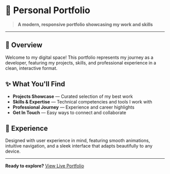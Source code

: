 # 💼 **Personal Portfolio**

> **A modern, responsive portfolio showcasing my work and skills**

---

## 🎯 **Overview**

Welcome to my digital space! This portfolio represents my journey as a developer, featuring my projects, skills, and professional experience in a clean, interactive format.

## ✨ **What You'll Find**

- **Projects Showcase** — Curated selection of my best work
- **Skills & Expertise** — Technical competencies and tools I work with  
- **Professional Journey** — Experience and career highlights
- **Get In Touch** — Easy ways to connect and collaborate

## 🌟 **Experience**

Designed with user experience in mind, featuring smooth animations, intuitive navigation, and a sleek interface that adapts beautifully to any device.

---

**Ready to explore?** [View Live Portfolio](https://bhavyladani.vercel.app/)